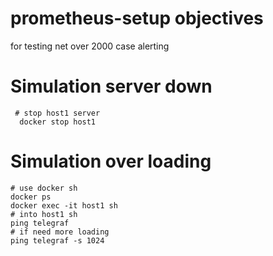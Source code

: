# prometheus-setup objectives
for testing net over 2000 case alerting

# Simulation server down
<pre><code> # stop host1 server
  docker stop host1
</code></pre>

# Simulation over loading
<pre><code># use docker sh
docker ps
docker exec -it host1 sh
# into host1 sh
ping telegraf
# if need more loading
ping telegraf -s 1024</code></pre>
